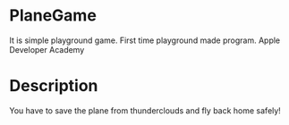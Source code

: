 # PlaneGame
It is simple playground game. First time playground made program. Apple Developer Academy

# Description

You have to save the plane from thunderclouds and fly back home safely!
